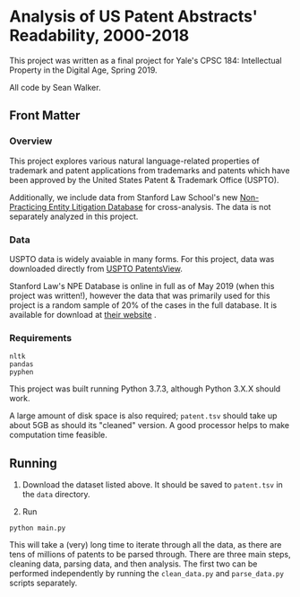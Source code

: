 # Analysis of US Patent Abstracts' Readability, 2000-2018

This project was written as a final project for Yale's CPSC 184: Intellectual
Property in the Digital Age, Spring 2019.

All code by Sean Walker.

## Front Matter

### Overview

This project explores various natural language-related properties of trademark
and patent applications from trademarks and patents which have been approved by
the United States Patent & Trademark Office (USPTO).

Additionally, we include data from Stanford Law School's new
[Non-Practicing Entity Litigation Database](http://npe.law.stanford.edu) for
cross-analysis. The data is not separately analyzed in this project.


### Data

USPTO data is widely avaiable in many forms. For this project, data was
downloaded directly from
[USPTO PatentsView](http://www.patentsview.org/download/).

Stanford Law's NPE Database is online in full as of May 2019 (when this project
was written!), however the data that was primarily used for this project is a
random sample of 20% of the cases in the full database. It is available for
download at 
[their website](https://law.stanford.edu/projects/stanford-npe-litigation-database/)
.

### Requirements

```
nltk
pandas
pyphen
```

This project was built running Python 3.7.3, although Python 3.X.X should work.

A large amount of disk space is also required; `patent.tsv` should take up about
5GB as should its "cleaned" version. A good processor helps to make computation
time feasible.

## Running

1. Download the dataset listed above. It should be saved to `patent.tsv` in the
`data` directory.

2. Run
```shell
python main.py
```

This will take a (very) long time to iterate through all the data, as there are
tens of millions of patents to be parsed through. There are three main steps,
cleaning data, parsing data, and then analysis. The first two can be performed
independently by running the `clean_data.py` and `parse_data.py` scripts
separately.
